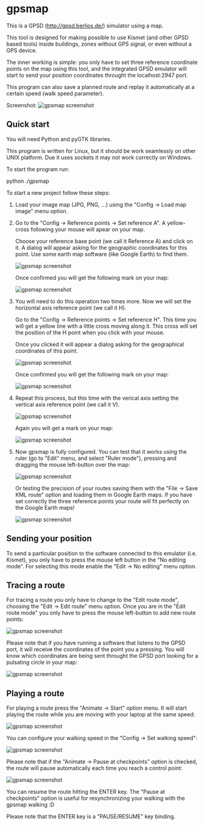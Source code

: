 gpsmap
======

This is a GPSD (http://gpsd.berlios.de/) simulator using a map.

This tool is designed for making possible to use Kismet (and other GPSD based
tools) inside buildings, zones without GPS signal, or even without a GPS
device.

The inner working is simple: you only have to set three reference coordinate
points on the map using this tool, and the integrated GPSD emulator will start
to send your position coordinates throught the localhost:2947 port.

This program can also save a planned route and replay it automatically at a
certain speed (walk speed parameter).

Screenshot:
![gpsmap screenshot](/doc/gpsmap-screenshot.jpg "gpsmap screenshot")

Quick start
-----------

You will need Python and pyGTK libraries.

This program is written for Linux, but it should be work seamlessly on other
UNIX platform. Due it uses sockets it may not work correctly on Windows.

To start the program run:

  python ./gpsmap

To start a new project follow these steps:

1. Load your image map (JPG, PNG, ...) using the "Config -> Load map image"
   menu option.

2. Go to the "Config -> Reference points -> Set reference A". A yellow-cross
   following your mouse will apear on your map.

   Choose your reference base point (we call it Reference A) and click on it.
   A dialog will appear asking for the geographic coordinates for this point.
   Use some earth map software (like Google Earth) to find them.

   ![gpsmap screenshot](/doc/choose-ref-A-01.jpg "choosing reference point A")

   Once confirmed you will get the following mark on your map:

   ![gpsmap screenshot](/doc/choose-ref-A-02.jpg "Reference point A set")

3. You will need to do this operation two times more. Now we will set the
   horizontal axis reference point (we call it H).
   
   Go to the "Config -> Reference points -> Set reference H". This time you
   will get a yellow line with a little cross moving along it. This cross
   will set the position of the H point when you click with your mouse.

   Once you clicked it will appear a dialog asking for the geographical
   coordinates of this point.

   ![gpsmap screenshot](/doc/choose-ref-H-01.jpg "choosing reference point H")

   Once confirmed you will get the following mark on your map:

   ![gpsmap screenshot](/doc/choose-ref-H-02.jpg "Reference point H set")

4. Repeat this process, but this time with the verical axis setting the
   vertical axis reference point (we call it V).

   ![gpsmap screenshot](/doc/choose-ref-V-01.jpg "choosing reference point V")

   Again you will get a mark on your map:

   ![gpsmap screenshot](/doc/choose-ref-V-02.jpg "Reference point V set")

5. Now gpsmap is fully configured. You can test that it works using the ruler
   (go to "Edit" menu, and select "Ruler mode"), pressing and dragging the
   mouse left-button over the map:

   ![gpsmap screenshot](/doc/ruler.jpg "Ruler")

   Or testing the precision of your routes saving them with the "File -> Save KML
   route" option and loading them in Google Earth maps. If you have set correctly
   the three reference points your route will fit perfectly on the Google Earth
   maps!

   ![gpsmap screenshot](/doc/route-kml.jpg "KML route on Google Earth")

Sending your position
---------------------

To send a particular position to the software connected to this emulator (i.e.
Kismet), you only have to press the mouse left button in the "No editing mode".
For selecting this mode enable the "Edit -> No editing" menu option.

Tracing a route
---------------

For tracing a route you only have to change to the "Edit route mode", choosing
the "Edit -> Edit route" menu option. Once you are in the "Edit route mode" you
only have to press the mouse left-button to add new route points:

![gpsmap screenshot](/doc/route.jpg "Adding route points")

Please note that if you have running a software that listens to the GPSD port,
it will receive the coordinates of the point you a pressing. You will know
which coordinates are being sent throught the GPSD port looking for a pulsating
circle in your map:

![gpsmap screenshot](/doc/gps-position.jpg "GPS position")

Playing a route
---------------

For playing a route press the "Animate -> Start" option menu. It will start
playing the route while you are moving with your laptop at the same speed:

![gpsmap screenshot](/doc/walking.jpg "Walking a route")

You can configure your walking speed in the "Config -> Set walking speed":

![gpsmap screenshot](/doc/walking-speed.jpg "Walking speed")

Please note that if the "Animate -> Pause at checkpoints" option is checked,
the route will pause automatically each time you reach a control point:

![gpsmap screenshot](/doc/walking-pause-checkpoint.jpg "Pause at checkpoint")

You can resume the route hitting the ENTER key. The "Pause at checkpoints"
option is useful for resynchronizing your walking with the gpsmap walking :D

Please note that the ENTER key is a "PAUSE/RESUME" key binding.

